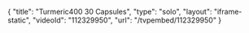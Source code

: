 {
    "title": "Turmeric400  30 Capsules",
    "type": "solo",
    "layout": "iframe-static",
    "videoId": "112329950",
    "url": "\/tvpembed\/112329950"
}